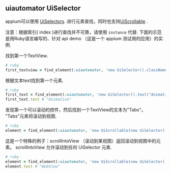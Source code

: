 ## uiautomator UiSelector

appium可以使用 [UiSelectors](http://developer.android.com/tools/help/uiautomator/UiSelector.html).
进行元素查找，同时也支持[UiScrollable](http://developer.android.com/tools/help/uiautomator/UiScrollable.html)
.

注意：根据索引( index )进行查找并不可靠，请使用 `instance` 代替. 下面的示范是用Ruby语言编写的、针对 api demo （这是一个 appium 测试用的应用）的实例.


找到第一个TextView.

```ruby
# ruby
first_textview = find_element(:uiautomator, 'new UiSelector().className("android.widget.TextView").instance(0)');
```

根据文本text找到第一个元素.

```ruby
# ruby
first_text = find_element(:uiautomator, 'new UiSelector().text("Animation")')
first_text.text # "Animation"
```

发现第一个可以滚动的控件，然后找到一个TextView的文本为"Tabs"。 "Tabs"元素将滚动到视图.

```ruby
# ruby
element = find_element(:uiautomator, 'new UiScrollable(new UiSelector().scrollable(true).instance(0)).getChildByText(new UiSelector().className("android.widget.TextView"), "Tabs")')
```

这是一个特殊的例子：scrollIntoView （滚动到某视图）返回滚动到视图中的元素。 scrollIntoView 允许滚动到任何 UiSelector 元素.

```ruby
# ruby
element = find_element(:uiautomator, 'new UiScrollable(new UiSelector().scrollable(true).instance(0)).scrollIntoView(new UiSelector().text("WebView").instance(0));')
element.text # "WebView"
```
